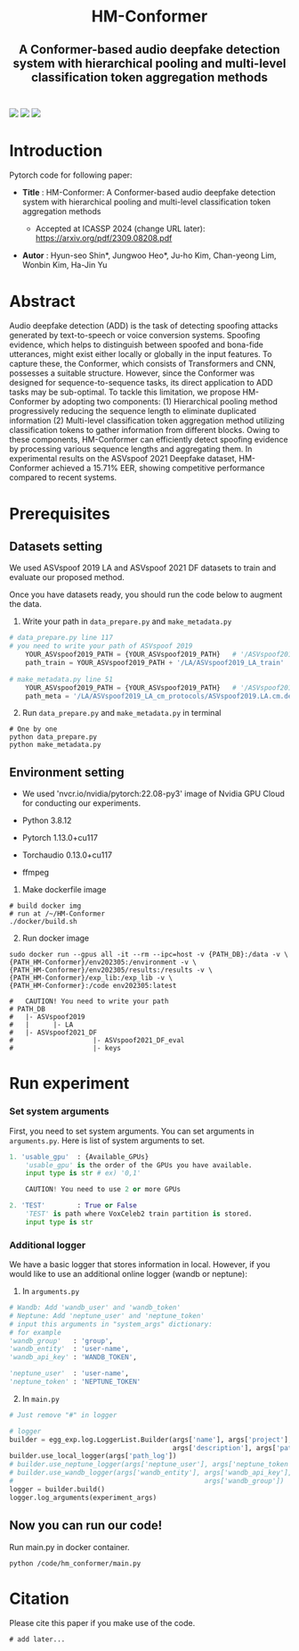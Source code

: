 <h1 align="center">
    <b>HM-Conformer</b>
</h1>

<h2 align="center">
    A Conformer-based audio deepfake detection system with hierarchical pooling and multi-level classification token aggregation methods
</h2>

<h3 align="left">
	<p>
	<br>
	<img src="https://img.shields.io/badge/python-3776AB?style=for-the-badge&logo=Python&logoColor=white"></a>
	<a href="https://docs.nvidia.com/deeplearning/frameworks/pytorch-release-notes/rel-23-08.html#rel-22-08"><img src="https://img.shields.io/badge/22.08-2496ED?style=for-the-badge&logo=Docker&logoColor=white"></a>
	<img src="https://img.shields.io/badge/PyTorch-EE4C2C?style=for-the-badge&logo=PyTorch&logoColor=white"></a>
	</p>
</h3>

# Introduction

Pytorch code for following paper:

* **Title** : HM-Conformer: A Conformer-based audio deepfake detection system with hierarchical pooling and multi-level classification token aggregation methods

  *  Accepted at ICASSP 2024 (change URL later): https://arxiv.org/pdf/2309.08208.pdf

* **Autor** :  Hyun-seo Shin\*, Jungwoo Heo\*, Ju-ho Kim, Chan-yeong Lim, Wonbin Kim, Ha-Jin Yu

# Abstract

Audio deepfake detection (ADD) is the task of detecting spoofing attacks generated by text-to-speech or voice conversion systems. Spoofing evidence, which helps to distinguish between spoofed and bona-fide utterances, might exist either locally or globally in the input features. To capture these, the Conformer, which consists of Transformers and CNN, possesses a suitable structure. However, since the Conformer was designed for sequence-to-sequence tasks, its direct application to ADD tasks may be sub-optimal. To tackle this limitation, we propose HM-Conformer by adopting two components: (1) Hierarchical pooling method progressively reducing the sequence length to eliminate duplicated information (2) Multi-level classification token aggregation method utilizing classification tokens to gather information from different blocks. Owing to these components, HM-Conformer can efficiently detect spoofing evidence by processing various sequence lengths and aggregating them. In experimental results on the ASVspoof 2021 Deepfake dataset, HM-Conformer achieved a 15.71% EER, showing competitive performance compared to recent systems.

# Prerequisites

## Datasets setting

We used ASVspoof 2019 LA and ASVspoof 2021 DF datasets to train and evaluate our proposed method. 

Once you have datasets ready, you should run the code below to augment the data.

1. Write your path in `data_prepare.py` and `make_metadata.py`

```python
# data_prepare.py line 117
# you need to write your path of ASVspoof 2019
  	YOUR_ASVspoof2019_PATH = {YOUR_ASVspoof2019_PATH}   # '/ASVspoof2019'
    path_train = YOUR_ASVspoof2019_PATH + '/LA/ASVspoof2019_LA_train'
   
# make_metadata.py line 51
    YOUR_ASVspoof2019_PATH = {YOUR_ASVspoof2019_PATH}   # '/ASVspoof2019'
    path_meta = '/LA/ASVspoof2019_LA_cm_protocols/ASVspoof2019.LA.cm.dev.trl.txt'
```

2. Run  `data_prepare.py` and `make_metadata.py` in terminal

```
# One by one
python data_prepare.py
python make_metadata.py
```

## Environment setting

* We used 'nvcr.io/nvidia/pytorch:22.08-py3' image of Nvidia GPU Cloud for conducting our experiments. 

* Python 3.8.12

* Pytorch 1.13.0+cu117

* Torchaudio 0.13.0+cu117

* ffmpeg



1. Make dockerfile image

```shell
# build docker img
# run at /~/HM-Conformer
./docker/build.sh
```

2. Run docker image

```shell
sudo docker run --gpus all -it --rm --ipc=host -v {PATH_DB}:/data -v \
{PATH_HM-Conformer}/env202305:/environment -v \
{PATH_HM-Conformer}/env202305/results:/results -v \
{PATH_HM-Conformer}/exp_lib:/exp_lib -v \
{PATH_HM-Conformer}:/code env202305:latest

#	CAUTION! You need to write your path
# PATH_DB
#   |- ASVspoof2019
#   |      |- LA
#   |- ASVspoof2021_DF
#					 |- ASVspoof2021_DF_eval
#					 |- keys
```

# Run experiment

### Set system arguments

First, you need to set system arguments. You can set arguments in `arguments.py`. Here is list of system arguments to set.

```python
1. 'usable_gpu'	 : {Available_GPUs}
	'usable_gpu' is the order of the GPUs you have available.
	input type is str # ex) '0,1'

	CAUTION! You need to use 2 or more GPUs

2. 'TEST'        : True or False
	'TEST' is path where VoxCeleb2 train partition is stored.
	input type is str
```

### Additional logger

We have a basic logger that stores information in local. However, if you would like to use an additional online logger (wandb or neptune):

1. In `arguments.py`

```python
# Wandb: Add 'wandb_user' and 'wandb_token'
# Neptune: Add 'neptune_user' and 'neptune_token'
# input this arguments in "system_args" dictionary:
# for example
'wandb_group'   : 'group',
'wandb_entity'  : 'user-name',
'wandb_api_key' : 'WANDB_TOKEN',

'neptune_user'  : 'user-name',
'neptune_token' : 'NEPTUNE_TOKEN'
```

2. In `main.py`

```python
# Just remove "#" in logger

# logger
builder = egg_exp.log.LoggerList.Builder(args['name'], args['project'], args['tags'], 	
                                         args['description'], args['path_scripts'], args)
builder.use_local_logger(args['path_log'])
# builder.use_neptune_logger(args['neptune_user'], args['neptune_token'])
# builder.use_wandb_logger(args['wandb_entity'], args['wandb_api_key'], 
# 												 args['wandb_group'])
logger = builder.build()
logger.log_arguments(experiment_args)
```

## Now you can run our code!

Run main.py in docker container.

```shell
python /code/hm_conformer/main.py
```

# Citation

Please cite this paper if you make use of the code. 

```
# add later...
```
